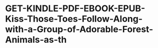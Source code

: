 # GET-KINDLE-PDF-EBOOK-EPUB-Kiss-Those-Toes-Follow-Along-with-a-Group-of-Adorable-Forest-Animals-as-th